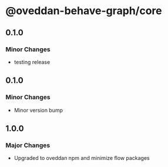 # @oveddan-behave-graph/core

## 0.1.0

### Minor Changes

- testing release

## 0.1.0

### Minor Changes

- Minor version bump

## 1.0.0

### Major Changes

- Upgraded to oveddan npm and minimize flow packages
